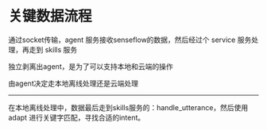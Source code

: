 # 关键数据流程

通过socket传输，agent 服务接收senseflow的数据，然后经过个 service 服务处理，再走到 skills 服务

独立剥离出agent，是为了可以支持本地和云端的操作

由agent决定走本地离线处理还是云端处理

---

在本地离线处理中，数据最后走到skills服务的：handle\_utterance，然后使用adapt 进行关键字匹配，寻找合适的intent。

